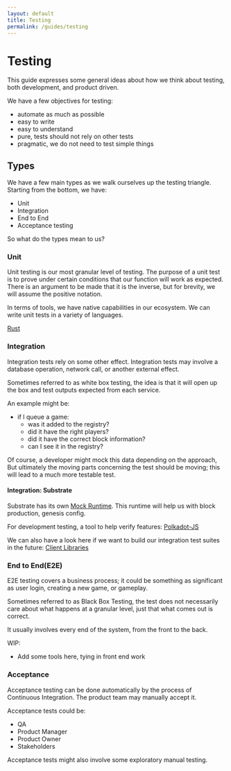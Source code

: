 ```yaml
---
layout: default
title: Testing
permalink: /guides/testing
---
```


# Testing

This guide expresses some general ideas about how we think about testing, both development, and product driven.

We have a few objectives for testing:
- automate as much as possible
- easy to write
- easy to understand
- pure, tests should not rely on other tests
- pragmatic, we do not need to test simple things

## Types

We have a few main types as we walk ourselves up the testing triangle. Starting from the bottom, we have:

- Unit
- Integration
- End to End
- Acceptance testing

So what do the types mean to us?

### Unit

Unit testing is our most granular level of testing. The purpose of a unit test is to prove under certain conditions that our function will work as expected. 
There is an argument to be made that it is the inverse, but for brevity, we will assume the positive notation.

In terms of tools, we have native capabilities in our ecosystem. We can write unit tests in a variety of languages.

[Rust](https://doc.rust-lang.org/rust-by-example/testing/unit_testing.html)

### Integration

Integration tests rely on some other effect. Integration tests may involve a database operation, network call, or another external effect. 

Sometimes referred to as white box testing, the idea is that it will open up the box and test outputs expected from each service.

An example might be:
- if I queue a game:
    - was it added to the registry?
    - did it have the right players?
    - did it have the correct block information?
    - can I see it in the registry?

Of course, a developer might mock this data depending on the approach, But ultimately the moving parts concerning the test should be moving; this will lead to a much more testable test.

#### Integration: Substrate

Substrate has its own [Mock Runtime](https://docs.substrate.io/v3/runtime/testing/). This runtime will help us with block production, genesis config.


For development testing, a tool to help verify features:
[Polkadot-JS](https://docs.substrate.io/v3/integration/polkadot-js/)

We can also have a look here if we want to build our integration test suites in the future:
[Client Libraries](https://docs.substrate.io/v3/integration/client-libraries/)

### End to End(E2E)

E2E testing covers a business process; it could be something as significant as user login, creating a new game, or gameplay.

Sometimes referred to as Black Box Testing, the test does not necessarily care about what happens at a granular level, just that what comes out is correct.

It usually involves every end of the system, from the front to the back.

WIP: 
- Add some tools here, tying in front end work

### Acceptance

Acceptance testing can be done automatically by the process of Continuous Integration. 
The product team may manually accept it. 

Acceptance tests could be:
- QA
- Product Manager
- Product Owner
- Stakeholders

Acceptance tests might also involve some exploratory manual testing.
